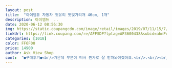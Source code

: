 ```yaml
---
layout: post 
title:  "아이엠듀 자동차 뒷유리 햇빛가리개 46cm, 1개" 
description: 아이엠듀  ..
date: 2020-06-12 08:56:30 
img: https://static.coupangcdn.com/image/retail/images/2019/07/11/15/7/cd8d647b-7a58-4264-80ad-c80818fb9cf2.jpg 
linkUrl: https://link.coupang.com/re/AFFSDP?lptag=AF3600438&subid=ahnPublicAsk&pageKey=245855648&itemId=779278239&vendorItemId=5056121867&traceid=V0-113-c003ebdfc0a27f37 
categories: [1018] 
color: FF6F00 
price: 14900 
author: Ask View Shop 
cont:  "●구매후기●<br/>가운데 부분이 떠서 뭔가로 잘 받쳐놔야겠어요.<br/>.<br/><br/>거울 가리개 대용으로 샀는데,<br/>그냥써요<br/>그래서 가리고나서 가운데에 인형하나 새워서 받쳐놓고 있어요.<br/><br/>뒷유리에 붙였는데.<br/>.<br/>가운데 부분이 쳐져요.<br/>.<br/><br/>블.<br/>박에 좀 불편하기는 한데.<br/>.<br/><br/>이제 슬슬 더워지는데 조금이라도 온도를 낮추려면.<br/>.<br/><br/>중국산 치고는 마감 품질이 좋습니다.<br/><br/>힘이없네요.<br/>.<br/><br/>" 
---
```

